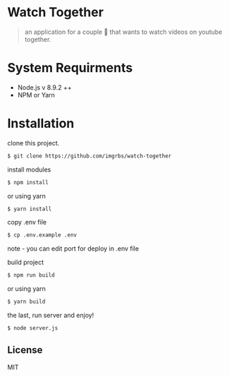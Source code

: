 # Watch Together
> an application for a couple 💏 that wants to watch videos on youtube together.

# System Requirments
- Node.js v 8.9.2 ++
- NPM or Yarn

# Installation
clone this project.
```sh
$ git clone https://github.com/imgrbs/watch-together
```
install modules
```sh
$ npm install
```
or using yarn
```sh
$ yarn install
```
copy .env file
```sh
$ cp .env.example .env
```
note - you can edit port for deploy in .env file

build project
```sh
$ npm run build
```
or using yarn
```sh
$ yarn build
```

the last, run server and enjoy!
```sh
$ node server.js
```

License
----

MIT
